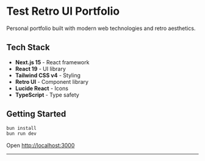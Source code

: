 # Test Retro UI Portfolio

Personal portfolio built with modern web technologies and retro aesthetics.

## Tech Stack

- **Next.js 15** - React framework
- **React 19** - UI library
- **Tailwind CSS v4** - Styling
- **Retro UI** - Component library
- **Lucide React** - Icons
- **TypeScript** - Type safety

## Getting Started

```bash
bun install
bun run dev
```

Open [http://localhost:3000](http://localhost:3000)

---
